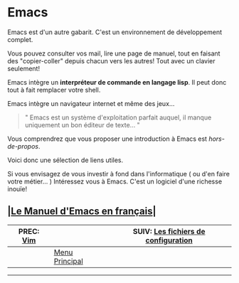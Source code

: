 # Emacs


Emacs est d'un autre gabarit. C'est un environnement de développement complet.

Vous pouvez consulter vos mail, lire une page de manuel, tout en faisant des "copier-coller" depuis chacun vers les autres! Tout avec un clavier seulement!

Emacs intègre un **interpréteur de commande en langage lisp**. Il peut donc tout à fait remplacer votre shell.

Emacs intègre un navigateur internet et même des jeux...

> " Emacs est un système d'exploitation parfait auquel,
> il manque uniquement un bon éditeur de texte... "

Vous comprendrez que vous proposer une introduction à Emacs est *hors-de-propos*.

Voici donc une sélection de liens utiles.

Si vous envisagez de vous investir à fond dans l'informatique ( ou d'en faire votre métier... ) Intéressez vous à Emacs. C'est un logiciel d'une richesse inouïe!

|[Le Manuel d'Emacs en français](https://emacs.traduc.org/emacs_fr/emacs/emacs.html)|
-------------------------------------------
| PREC: [Vim](190_vim.md) |  | SUIV: [Les fichiers de configuration](210_config.md) |
| -------------  | ----- |  ----------         |
|  | [Menu Principal](index.md) |  |
-------------------------------------------
